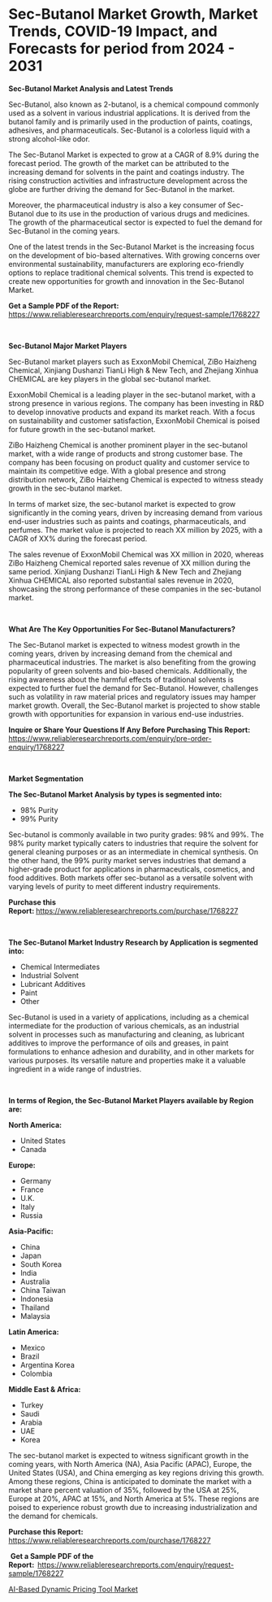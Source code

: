 <p><h1>Sec-Butanol Market Growth, Market Trends, COVID-19 Impact, and Forecasts for period from 2024 - 2031</h1></p><p><strong>Sec-Butanol Market Analysis and Latest Trends</strong></p>
<p><p>Sec-Butanol, also known as 2-butanol, is a chemical compound commonly used as a solvent in various industrial applications. It is derived from the butanol family and is primarily used in the production of paints, coatings, adhesives, and pharmaceuticals. Sec-Butanol is a colorless liquid with a strong alcohol-like odor.</p><p>The Sec-Butanol Market is expected to grow at a CAGR of 8.9% during the forecast period. The growth of the market can be attributed to the increasing demand for solvents in the paint and coatings industry. The rising construction activities and infrastructure development across the globe are further driving the demand for Sec-Butanol in the market.</p><p>Moreover, the pharmaceutical industry is also a key consumer of Sec-Butanol due to its use in the production of various drugs and medicines. The growth of the pharmaceutical sector is expected to fuel the demand for Sec-Butanol in the coming years.</p><p>One of the latest trends in the Sec-Butanol Market is the increasing focus on the development of bio-based alternatives. With growing concerns over environmental sustainability, manufacturers are exploring eco-friendly options to replace traditional chemical solvents. This trend is expected to create new opportunities for growth and innovation in the Sec-Butanol Market.</p></p>
<p><strong>Get a Sample PDF of the Report:&nbsp;</strong> <a href="https://www.reliableresearchreports.com/enquiry/request-sample/1768227">https://www.reliableresearchreports.com/enquiry/request-sample/1768227</a></p>
<p>&nbsp;</p>
<p><strong>Sec-Butanol Major Market Players</strong></p>
<p><p>Sec-Butanol market players such as ExxonMobil Chemical, ZiBo Haizheng Chemical, Xinjiang Dushanzi TianLi High & New Tech, and Zhejiang Xinhua CHEMICAL are key players in the global sec-butanol market.</p><p>ExxonMobil Chemical is a leading player in the sec-butanol market, with a strong presence in various regions. The company has been investing in R&D to develop innovative products and expand its market reach. With a focus on sustainability and customer satisfaction, ExxonMobil Chemical is poised for future growth in the sec-butanol market.</p><p>ZiBo Haizheng Chemical is another prominent player in the sec-butanol market, with a wide range of products and strong customer base. The company has been focusing on product quality and customer service to maintain its competitive edge. With a global presence and strong distribution network, ZiBo Haizheng Chemical is expected to witness steady growth in the sec-butanol market.</p><p>In terms of market size, the sec-butanol market is expected to grow significantly in the coming years, driven by increasing demand from various end-user industries such as paints and coatings, pharmaceuticals, and perfumes. The market value is projected to reach XX million by 2025, with a CAGR of XX% during the forecast period.</p><p>The sales revenue of ExxonMobil Chemical was XX million in 2020, whereas ZiBo Haizheng Chemical reported sales revenue of XX million during the same period. Xinjiang Dushanzi TianLi High & New Tech and Zhejiang Xinhua CHEMICAL also reported substantial sales revenue in 2020, showcasing the strong performance of these companies in the sec-butanol market.</p></p>
<p>&nbsp;</p>
<p><strong>What Are The Key Opportunities For Sec-Butanol Manufacturers?</strong></p>
<p><p>The Sec-Butanol market is expected to witness modest growth in the coming years, driven by increasing demand from the chemical and pharmaceutical industries. The market is also benefiting from the growing popularity of green solvents and bio-based chemicals. Additionally, the rising awareness about the harmful effects of traditional solvents is expected to further fuel the demand for Sec-Butanol. However, challenges such as volatility in raw material prices and regulatory issues may hamper market growth. Overall, the Sec-Butanol market is projected to show stable growth with opportunities for expansion in various end-use industries.</p></p>
<p><strong>Inquire or Share Your Questions If Any Before Purchasing This Report:</strong> <a href="https://www.reliableresearchreports.com/enquiry/pre-order-enquiry/1768227">https://www.reliableresearchreports.com/enquiry/pre-order-enquiry/1768227</a></p>
<p>&nbsp;</p>
<p><strong>Market Segmentation</strong></p>
<p><strong>The Sec-Butanol Market Analysis by types is segmented into:</strong></p>
<p><ul><li>98% Purity</li><li>99% Purity</li></ul></p>
<p><p>Sec-butanol is commonly available in two purity grades: 98% and 99%. The 98% purity market typically caters to industries that require the solvent for general cleaning purposes or as an intermediate in chemical synthesis. On the other hand, the 99% purity market serves industries that demand a higher-grade product for applications in pharmaceuticals, cosmetics, and food additives. Both markets offer sec-butanol as a versatile solvent with varying levels of purity to meet different industry requirements.</p></p>
<p><strong>Purchase this Report:&nbsp;</strong><a href="https://www.reliableresearchreports.com/purchase/1768227">https://www.reliableresearchreports.com/purchase/1768227</a></p>
<p>&nbsp;</p>
<p><strong>The Sec-Butanol Market Industry Research by Application is segmented into:</strong></p>
<p><ul><li>Chemical Intermediates</li><li>Industrial Solvent</li><li>Lubricant Additives</li><li>Paint</li><li>Other</li></ul></p>
<p><p>Sec-Butanol is used in a variety of applications, including as a chemical intermediate for the production of various chemicals, as an industrial solvent in processes such as manufacturing and cleaning, as lubricant additives to improve the performance of oils and greases, in paint formulations to enhance adhesion and durability, and in other markets for various purposes. Its versatile nature and properties make it a valuable ingredient in a wide range of industries.</p></p>
<p>&nbsp;</p>
<p><strong>In terms of Region, the Sec-Butanol Market Players available by Region are:</strong></p>
<p>
    <p> <strong> North America: </strong>
        <ul>
            <li>United States</li>
            <li>Canada</li>
        </ul>
        </p> 
    <p> <strong> Europe: </strong>
        <ul>
            <li>Germany</li>
            <li>France</li>
            <li>U.K.</li>
            <li>Italy</li>
            <li>Russia</li>
        </ul>
        </p> 
    <p> <strong> Asia-Pacific: </strong>
        <ul>
            <li>China</li>
            <li>Japan</li>
            <li>South Korea</li>
            <li>India</li>
            <li>Australia</li>
            <li>China Taiwan</li>
            <li>Indonesia</li>
            <li>Thailand</li>
            <li>Malaysia</li>
        </ul>
        </p> 
    <p> <strong> Latin America: </strong>
        <ul>
            <li>Mexico</li>
            <li>Brazil</li>
            <li>Argentina Korea</li>
            <li>Colombia</li>
        </ul>
        </p> 
    <p> <strong> Middle East & Africa: </strong>
        <ul>
            <li>Turkey</li>
            <li>Saudi</li>
            <li>Arabia</li>
            <li>UAE</li>
            <li>Korea</li>
        </ul>
    </p>
    </p>
<p><p>The sec-butanol market is expected to witness significant growth in the coming years, with North America (NA), Asia Pacific (APAC), Europe, the United States (USA), and China emerging as key regions driving this growth. Among these regions, China is anticipated to dominate the market with a market share percent valuation of 35%, followed by the USA at 25%, Europe at 20%, APAC at 15%, and North America at 5%. These regions are poised to experience robust growth due to increasing industrialization and the demand for chemicals.</p></p>
<p><strong>Purchase this Report: </strong><a href="https://www.reliableresearchreports.com/purchase/1768227">https://www.reliableresearchreports.com/purchase/1768227</a></p>
<p>&nbsp;<strong>Get a Sample PDF of the Report:&nbsp;&nbsp;</strong><a href="https://www.reliableresearchreports.com/enquiry/request-sample/1768227">https://www.reliableresearchreports.com/enquiry/request-sample/1768227</a></p>
<p><strong></strong></p>
<p><p><a href="https://changeable-paste-463.notion.site/AI-Based-Dynamic-Pricing-Tool-Market-Research-Report-Provides-Critical-Insights-that-can-help-Shape--40fe9e46c4634de29ddbf6fb2672c49d">AI-Based Dynamic Pricing Tool Market</a></p></p>
